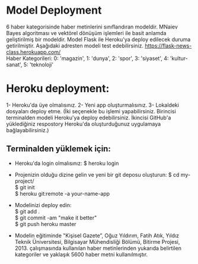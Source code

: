 # Model Deployment
6 haber kategorisinde haber metinlerini sınıflandıran modeldir. MNaiev Bayes algoritması ve vektörel dönüşüm işlemleri ile basit anlamda geliştirilmiş bir modeldir. Model Flask ile Heroku'ya deploy edilecek duruma getirilmiştir. Aşağıdaki adresten modeli test edebilirsiniz. https://flask-news-class.herokuapp.com/
</br>
Haber Kategorileri:
0: 'magazin', 1: 'dunya', 2: 'spor', 3: 'siyaset', 4: 'kultur-sanat', 5: 'teknoloji'



# Heroku deployment:

1- Heroku'da üye olmalısınız.
2- Yeni app oluşturmalısınız.
3- Lokaldeki dosyaları deploy etme. (İki seçenekle bu işlemi yapabilirsiniz. Birincisi terminalden modeli Heroku'ya deploy edebilirsiniz. İkincisi GitHub'a yüklediğiniz respostory Heroku'da oluşturduğunuz uygulamaya bağlayabilirsiniz.)

## Terminalden yüklemek için:

- Heroku'da login olmalısınız:
$ heroku login

- Projenizin olduğu dizine gelin ve yeni bir git deposu oluşturun: 
$ cd my-project/</br>
$ git init</br>
$ heroku git:remote -a your-name-app</br>

- Modelinizi deploy edin: </br>
$ git add .</br>
$ git commit -am "make it better"</br>
$ git push heroku master


- Modelin eğitiminde "Kişisel Gazete”, Oğuz Yıldırım, Fatih Atık, Yıldız Teknik Üniversitesi, Bilgisayar Mühendisliği Bölümü, Bitirme Projesi, 2013. çalışmasında kullanılan haber metinlerinden yukarıda belirtilen kategoriler ve yaklaşık 5600 haber metni kullanılmıştır.
